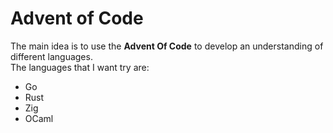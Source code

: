 # Advent of Code

The main idea is to use the **Advent Of Code** to develop an understanding of different languages.</br>
The languages that I want try are:</br>
 - Go
 - Rust
 - Zig
 - OCaml
